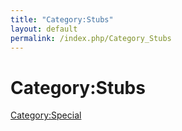 ```yaml
---
title: "Category:Stubs"
layout: default
permalink: /index.php/Category_Stubs
---
```


# Category:Stubs

[Category:Special](Category_Special)